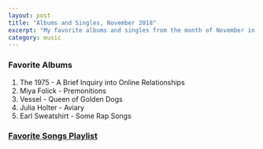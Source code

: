 ```yaml
---
layout: post
title: "Albums and Singles, November 2018"
excerpt: "My favorite albums and singles from the month of November in the 2018th year. "
category: music
---
```


### Favorite Albums

1. The 1975 - A Brief Inquiry into Online Relationships
2. Miya Folick - Premonitions
3. Vessel - Queen of Golden Dogs
4. Julia Holter - Aviary
5. Earl Sweatshirt - Some Rap Songs

### <a href="https://open.spotify.com/user/blrobin2/playlist/73tXn8eCKF5xR3Q1xJtQ5P" target="_blank" rel="noopener">Favorite Songs Playlist</a>
